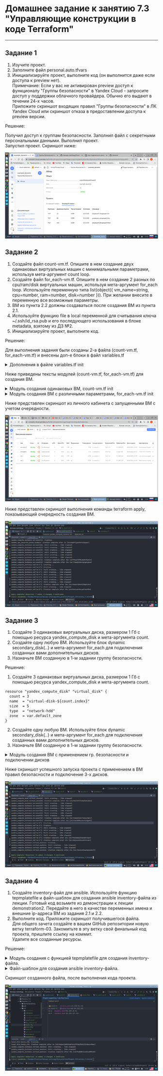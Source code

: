 # Домашнее задание к занятию 7.3 "Управляющие конструкции в коде Terraform"

---

## Задание 1

1) Изучите проект.  
2) Заполните файл personal.auto.tfvars  
3) Инициализируйте проект, выполните код (он выполнится даже если доступа к preview нет).  
Примечание: Если у вас не активирован preview доступ к функционалу "Группы безопасности" в Yandex Cloud - запросите 
доступ у поддержки облачного провайдера. Обычно его выдают в течении 24-х часов.  
Приложите скриншот входящих правил "Группы безопасности" в ЛК Yandex Cloud или скриншот отказа в предоставлении 
доступа к preview версии.    

Решение:

Получил доступ к группам безопасности. Заполнил файл с секретными персональными данными. Выполнил проект.  
Запустил проект. Скриншот ниже:  

![1.png](Old_practice%2F%D0%A0%D0%B0%D0%B7%D0%B4%D0%B5%D0%BB_7%2FPractice_7.3%2F1.png)


## Задание 2

1) Создайте файл count-vm.tf. Опишите в нем создание двух одинаковых виртуальных машин с минимальными параметрами, 
используя мета-аргумент count loop.
2) Создайте файл for_each-vm.tf. Опишите в нем создание 2 разных по cpu/ram/disk виртуальных машин, используя 
мета-аргумент for_each loop. Используйте переменную типа list(object({ vm_name=string, cpu=number, ram=number, 
disk=number })). При желании внесите в переменную все возможные параметры.
3) ВМ из пункта 2.2 должны создаваться после создания ВМ из пункта 2.1.
4) Используйте функцию file в local переменной для считывания ключа ~/.ssh/id_rsa.pub и его последующего 
использования в блоке metadata, взятому из ДЗ №2.
5) Инициализируйте проект, выполните код.

Решение:

Для выполнения задания были созданы 2-а файла (count-vm.tf, for_each-vm.tf) и внесены доп-е блоки в файл variables.tf

<details><summary>Дополнения в файле variables.tf init</summary>

````
variable "vms_varible" {
  type = list(object({
    vm_name = string
    cpu     = number
    ram     = number
    disk    = number
  }))
  default = [
    {
      vm_name = "vm-1"
      cpu     = 2
      ram     = 2
      disk    = 10
    },
    {
      vm_name = "vm-2"
      cpu     = 4
      ram     = 4
      disk    = 15
    }
  ]
}
````
</details>

Ниже приведены тексты модулей (count-vm.tf, for_each-vm.tf) для создания ВМ.  

<details><summary>Модуль создания одинаковых ВМ, count-vm.tf init</summary>

````
locals {
  ssh_key_const_vm = file("~/.ssh/id_rsa.pub")
}

# Create virtual machines based on constant instance_configs
resource "yandex_compute_instance" "vm-const" {
  name        = "vm-const-${count.index}"
  platform_id = "standard-v1"

  count = 2

  resources {
    cores  = var.vms_const.cpu
    memory = var.vms_const.ram
  }

  boot_disk {
    initialize_params {
      image_id = data.yandex_compute_image.ubuntu-2004-lts.image_id
      type = "network-hdd"
      size = var.vms_const.disk
    }
  }

  metadata = {
    #ssh-keys = "ubuntu:${var.public_key}"
    ssh-keys_const_vm = "ubuntu:${local.ssh_key_const_vm}"
  }

  scheduling_policy { preemptible = true }

  network_interface {
    subnet_id = yandex_vpc_subnet.develop.id
    nat       = true
  }
  allow_stopping_for_update = true
}
````
</details>


<details><summary>Модуль создания ВМ с различными параметрами, for_each-vm.tf init</summary>

````
locals {
  ssh_key_varible_vm = file("~/.ssh/id_rsa.pub")
}

# Create virtual machines based on the instance_configs variable
resource "yandex_compute_instance" "vm" {
  depends_on = [yandex_compute_instance.vm-const]
  for_each = { for cfg in var.vms_varible : cfg.vm_name => cfg }

  name        = each.value.vm_name
  platform_id = "standard-v1"

  resources {
    cores  = each.value.cpu
    memory = each.value.ram
  }
  boot_disk {
    initialize_params {
      image_id = data.yandex_compute_image.ubuntu-2004-lts.image_id
      type = "network-hdd"
      size = each.value.disk
    }
  }

  metadata = {
    #ssh-keys = "ubuntu:${var.public_key}"
    ssh-keys_varible_vm = "ubuntu:${local.ssh_key_varible_vm}"
  }

  scheduling_policy { preemptible = true }

  network_interface {
    subnet_id = yandex_vpc_subnet.develop.id
    nat       = true
  }
  allow_stopping_for_update = true
}
````
</details>

Ниже представлен скриншот из личного кабинета с запущенными ВМ с учетом очередности.

![2_final.png](Old_practice%2F%D0%A0%D0%B0%D0%B7%D0%B4%D0%B5%D0%BB_7%2FPractice_7.3%2F2_final.png)

Ниже представлен скриншот выполнения команды terraform apply, показывающий очередность создания ВМ.  

![2.3_create.png](Old_practice%2F%D0%A0%D0%B0%D0%B7%D0%B4%D0%B5%D0%BB_7%2FPractice_7.3%2F2.3_create.png)


## Задание 3

1) Создайте 3 одинаковых виртуальных диска, размером 1 Гб с помощью ресурса yandex_compute_disk и мета-аргумента count.  
2) Создайте одну любую ВМ. Используйте блок dynamic secondary_disk{..} и мета-аргумент for_each для подключения 
созданных вами дополнительных дисков.  
3) Назначьте ВМ созданную в 1-м задании группу безопасности.  

Решение:

1) Создайте 3 одинаковых виртуальных диска, размером 1 Гб с помощью ресурса yandex_compute_disk и мета-аргумента count.

````
resource "yandex_compute_disk" "virtual_disk" {
  count = 3
  name  = "virtual-disk-${count.index}"
  size  = 5
  type  = "network-hdd"
  zone  = var.default_zone
}
````

2) Создайте одну любую ВМ. Используйте блок dynamic secondary_disk{..} и мета-аргумент for_each для подключения 
созданных вами дополнительных дисков.
3) Назначьте ВМ созданную в 1-м задании группу безопасности.  

<details><summary>Модуль создания ВМ с применением гр. безопасности и подключении дисков </summary>

````
resource "yandex_compute_instance" "virtual_machine" {
  depends_on = [yandex_compute_instance.vm]
  name = "host-disk-storage"
  zone = var.default_zone
  #platform_id = var.default_platform_id
  resources {
    cores  = 2
    memory = 2
  }

  boot_disk {
    initialize_params {
      image_id = data.yandex_compute_image.ubuntu-2004-lts.image_id
    }
  }

  dynamic "secondary_disk" {
    for_each = yandex_compute_disk.virtual_disk
    content {
      device_name = "disk-${secondary_disk.key}"
      disk_id     = yandex_compute_disk.virtual_disk[secondary_disk.key].id
    }
  }

  metadata = {
    ssh-keys_varible_vm = "ubuntu:${local.ssh_key_varible_vm}"
  }

  scheduling_policy { preemptible = true }

  network_interface {
    subnet_id = yandex_vpc_subnet.develop.id
    nat       = true
  }
  allow_stopping_for_update = true
}

````
</details>

Ниже скриншот успешного запуска проекта с применением в ВМ правил безопасности и подключение 3-х дисков.

![3_all.png](Old_practice%2F%D0%A0%D0%B0%D0%B7%D0%B4%D0%B5%D0%BB_7%2FPractice_7.3%2F3_all.png)


## Задание 4

1) Создайте inventory-файл для ansible. Используйте функцию tepmplatefile и файл-шаблон для создания 
ansible inventory-файла из лекции. Готовый код возьмите из демонстрации к лекции demonstration2. Передайте в него 
в качестве переменных имена и внешние ip-адреса ВМ из задания 2.1 и 2.2.  
2) Выполните код. Приложите скриншот получившегося файла.  
Для общего зачета создайте в вашем GitHub репозитории новую ветку terraform-03. Закомитьте в эту ветку свой 
финальный код проекта, пришлите ссылку на коммит.  
Удалите все созданные ресурсы.  

Решение:



<details><summary>Модуль создания c функцией tepmplatefile для создания inventory-файла.</summary>

````
resource "local_file" "hosts_cfg" {
  content = templatefile("${path.module}/hosts.tftpl",
    {
      webservers  = yandex_compute_instance.vm-const
      webservers1 = yandex_compute_instance.vm
    }
  )
  filename = "${abspath(path.module)}/hosts.cfg"
}
````
</details>

<details><summary>Файл-шаблон для создания ansible inventory-файла.</summary>

````
[webservers]

%{~ for i in webservers ~}

${i["name"]}   ansible_host=${i["network_interface"][0]["nat_ip_address"]} 
%{~ endfor ~}

%{~ for i in webservers1 ~}

${i["name"]}   ansible_host=${i["network_interface"][0]["nat_ip_address"]} 
%{~ endfor ~}
````
</details>

Скриншот созданного файла, после выполнения кода проекта.

![4_all.png](Old_practice%2F%D0%A0%D0%B0%D0%B7%D0%B4%D0%B5%D0%BB_7%2FPractice_7.3%2F4_all.png)